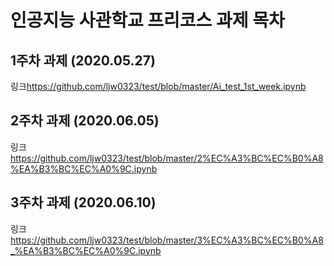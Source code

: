 # 인공지능 사관학교 프리코스 과제 목차

## 1주차 과제 (2020.05.27)
링크<https://github.com/ljw0323/test/blob/master/Ai_test_1st_week.ipynb>

## 2주차 과제 (2020.06.05)
링크<https://github.com/ljw0323/test/blob/master/2%EC%A3%BC%EC%B0%A8%EA%B3%BC%EC%A0%9C.ipynb>

## 3주차 과제 (2020.06.10)
링크<https://github.com/ljw0323/test/blob/master/3%EC%A3%BC%EC%B0%A8_%EA%B3%BC%EC%A0%9C.ipynb>
